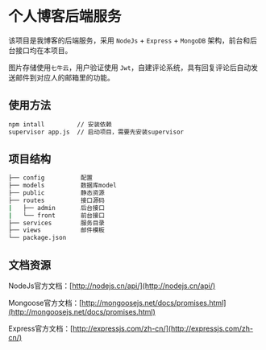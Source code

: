 # 个人博客后端服务

该项目是我博客的后端服务，采用 `NodeJs` + `Express` + `MongoDB` 架构，前台和后台接口均在本项目。

图片存储使用`七牛云`，用户验证使用 `Jwt`，自建评论系统，具有回复评论后自动发送邮件到对应人的邮箱里的功能。

## 使用方法

```bash
npm intall         // 安装依赖
supervisor app.js  // 启动项目，需要先安装supervisor
```

## 项目结构

```bash
├── config          配置
├── models          数据库model
├── public          静态资源
├── routes          接口源码
|   ├── admin       后台接口
|   └── front       前台接口
├── services        服务目录
├── views           邮件模板
└── package.json
```

## 文档资源

NodeJs官方文档：[http://nodejs.cn/api/](http://nodejs.cn/api/)

Mongoose官方文档：[http://mongoosejs.net/docs/promises.html](http://mongoosejs.net/docs/promises.html)

Express官方文档：[http://expressjs.com/zh-cn/](http://expressjs.com/zh-cn/)
